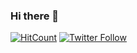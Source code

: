### Hi there 👋

[![HitCount](http://hits.dwyl.com/pinarkaymaz6/pinarkaymaz6.svg)](http://hits.dwyl.com/pinarkaymaz6/pinarkaymaz6)
[![Twitter Follow](https://img.shields.io/twitter/follow/pinarkaymaz6.svg?style=social)](https://twitter.com/pinarkaymaz6)

<!--
**pinarkaymaz6/pinarkaymaz6** is a ✨ _special_ ✨ repository because its `README.md` (this file) appears on your GitHub profile.

Here are some ideas to get you started:

- 🔭 I’m currently working on ...
- 🌱 I’m currently learning ...
- 👯 I’m looking to collaborate on ...
- 🤔 I’m looking for help with ...
- 💬 Ask me about ...
- 📫 How to reach me: ...
- 😄 Pronouns: ...
- ⚡ Fun fact: ...
-->

